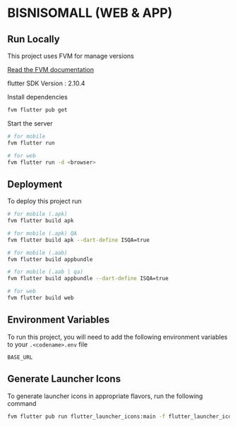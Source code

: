 
# BISNISOMALL (WEB & APP)

## Run Locally

This project uses FVM for manage versions

[Read the FVM documentation](https://fvm.app)

flutter SDK Version : 2.10.4

Install dependencies

```sh
fvm flutter pub get
```

Start the server

```sh
# for mobile
fvm flutter run 
```

```sh
# for web
fvm flutter run -d <browser>
```


## Deployment

To deploy this project run

```sh
# for mobile (.apk)
fvm flutter build apk 
```

```sh
# for mobile (.apk) QA
fvm flutter build apk --dart-define ISQA=true
```

```sh
# for mobile (.aab)
fvm flutter build appbundle 
```

```sh
# for mobile (.aab | qa)
fvm flutter build appbundle --dart-define ISQA=true
```

```sh
# for web
fvm flutter build web 
```


## Environment Variables

To run this project, you will need to add the following environment variables to your `.<codename>.env` file

`BASE_URL`

## Generate Launcher Icons

To generate launcher icons in appropriate flavors, run the following command

```sh
fvm flutter pub run flutter_launcher_icons:main -f flutter_launcher_icons*
```

